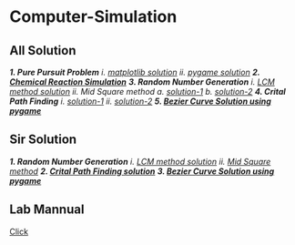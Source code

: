 # Computer-Simulation

## All Solution

***1. Pure Pursuit Problem***
   *i.   [matplotlib solution]()*
   *ii.  [pygame solution]()*
***2. [Chemical Reaction Simulation]()***
***3. Random Number Generation***
   *i.   [LCM method solution]()*
   *ii.  Mid Square method*
        *a.  [solution-1]()*
        *b.  [solution-2]()*
***4. Crital Path Finding***
   *i.   [solution-1]()*
   *ii.  [solution-2]()*
***5. [Bezier Curve Solution using pygame]()***

## Sir Solution

***1. Random Number Generation***
   *i.   [LCM method solution]()*
   *ii.  [Mid Square method]()*
***2. [Crital Path Finding solution]()***
***3. [Bezier Curve Solution using pygame]()***

## Lab Mannual

[Click]()
